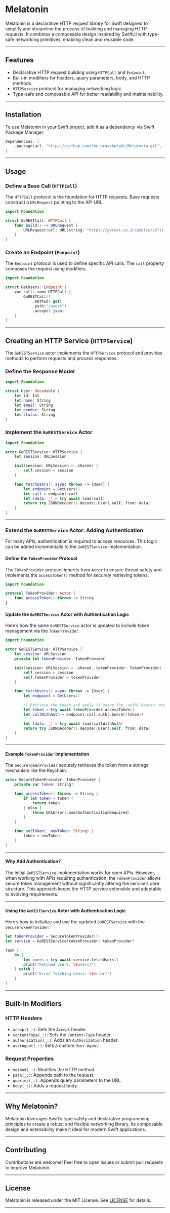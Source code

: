 # Melatonin

Melatonin is a declarative HTTP request library for Swift designed to simplify and streamline the process of building and managing HTTP requests. It combines a composable design inspired by SwiftUI with type-safe networking primitives, enabling clean and reusable code.

---

## Features

- Declarative HTTP request building using `HTTPCall` and `Endpoint`.
- Built-in modifiers for headers, query parameters, body, and HTTP methods.
- `HTTPService` protocol for managing networking logic.
- Type-safe and composable API for better readability and maintainability.

---

## Installation

To use Melatonin in your Swift project, add it as a dependency via Swift Package Manager:

```swift
dependencies: [
    .package(url: "https://github.com/the-braveknight/Melatonin.git", from: "0.3.0")
]
```

---

## Usage

### Define a Base Call (`HTTPCall`)

The `HTTPCall` protocol is the foundation for HTTP requests. Base requests construct a `URLRequest` pointing to the API URL.

```swift
import Foundation

struct GoRESTCall: HTTPCall {
    func build() -> URLRequest {
        URLRequest(url: URL(string: "https://gorest.co.in/public/v2")!)
    }
}
```

### Create an Endpoint (`Endpoint`)

The `Endpoint` protocol is used to define specific API calls. The `call` property composes the request using modifiers.

```swift
import Foundation

struct GetUsers: Endpoint {
    var call: some HTTPCall {
        GoRESTCall()
            .method(.get)
            .path("/users")
            .accept(.json)
    }
}
```

---

## Creating an HTTP Service (`HTTPService`)

The `GoRESTService` actor implements the `HTTPService` protocol and provides methods to perform requests and process responses.

### Define the Response Model

```swift
import Foundation

struct User: Decodable {
    let id: Int
    let name: String
    let email: String
    let gender: String
    let status: String
}
```

### Implement the `GoRESTService` Actor

```swift
import Foundation

actor GoRESTService: HTTPService {
    let session: URLSession

    init(session: URLSession = .shared) {
        self.session = session
    }

    func fetchUsers() async throws -> [User] {
        let endpoint = GetUsers()
        let call = endpoint.call
        let (data, _) = try await load(call)
        return try JSONDecoder().decode([User].self, from: data)
    }
}
```

---

### Extend the `GoRESTService` Actor: Adding Authentication

For many APIs, authentication is required to access resources. This logic can be added incrementally to the `GoRESTService` implementation.

#### Define the `TokenProvider` Protocol

The `TokenProvider` protocol inherits from `Actor` to ensure thread safety and implements the `accessToken()` method for securely retrieving tokens.

```swift
import Foundation

protocol TokenProvider: Actor {
    func accessToken() throws -> String
}
```

#### Update the `GoRESTService` Actor with Authentication Logic

Here’s how the same `GoRESTService` actor is updated to include token management via the `TokenProvider`.

```swift
import Foundation

actor GoRESTService: HTTPService {
    let session: URLSession
    private let tokenProvider: TokenProvider

    init(session: URLSession = .shared, tokenProvider: TokenProvider) {
        self.session = session
        self.tokenProvider = tokenProvider
    }

    func fetchUsers() async throws -> [User] {
        let endpoint = GetUsers()

        // Retrieve the token and apply it using the .auth(.bearer) modifier
        let token = try await tokenProvider.accessToken()
        let callWithAuth = endpoint.call.auth(.bearer(token))

        let (data, _) = try await load(callWithAuth)
        return try JSONDecoder().decode([User].self, from: data)
    }
}
```

---

#### Example `TokenProvider` Implementation

The `SecureTokenProvider` securely retrieves the token from a storage mechanism like the Keychain.

```swift
actor SecureTokenProvider: TokenProvider {
    private var token: String?

    func accessToken() throws -> String {
        if let token = token {
            return token
        } else {
            throw URLError(.userAuthenticationRequired)
        }
    }

    func setToken(_ newToken: String) {
        token = newToken
    }
}
```

---

#### Why Add Authentication?

The initial `GoRESTService` implementation works for open APIs. However, when working with APIs requiring authentication, the `TokenProvider` allows secure token management without significantly altering the service’s core structure. This approach keeps the HTTP service extensible and adaptable to evolving requirements.

---

#### Using the `GoRESTService` Actor with Authentication Logic

Here’s how to initialize and use the updated `GoRESTService` with the `SecureTokenProvider`:

```swift
let tokenProvider = SecureTokenProvider()
let service = GoRESTService(tokenProvider: tokenProvider)

Task {
    do {
        let users = try await service.fetchUsers()
        print("Fetched users: \(users)")
    } catch {
        print("Error fetching users: \(error)")
    }
}
```

---

## Built-In Modifiers

### HTTP Headers

- `accept(_:)`: Sets the `Accept` header.
- `contentType(_:)`: Sets the `Content-Type` header.
- `authorization(_:)`: Adds an `Authorization` header.
- `userAgent(_:)`: Sets a custom `User-Agent`.

### Request Properties

- `method(_:)`: Modifies the HTTP method.
- `path(_:)`: Appends path to the request.
- `queries(_:)`: Appends query parameters to the URL.
- `body(_:)`: Adds a request body.

---

## Why Melatonin?

Melatonin leverages Swift’s type safety and declarative programming principles to create a robust and flexible networking library. Its composable design and extensibility make it ideal for modern Swift applications.

---

## Contributing

Contributions are welcome! Feel free to open issues or submit pull requests to improve Melatonin.

---

## License

Melatonin is released under the MIT License. See [LICENSE](./LICENSE) for details.

---
